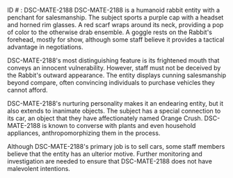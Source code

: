 ID # : DSC-MATE-2188
DSC-MATE-2188 is a humanoid rabbit entity with a penchant for salesmanship. The subject sports a purple cap with a headset and horned rim glasses. A red scarf wraps around its neck, providing a pop of color to the otherwise drab ensemble. A goggle rests on the Rabbit's forehead, mostly for show, although some staff believe it provides a tactical advantage in negotiations.

DSC-MATE-2188's most distinguishing feature is its frightened mouth that conveys an innocent vulnerability. However, staff must not be deceived by the Rabbit's outward appearance. The entity displays cunning salesmanship beyond compare, often convincing individuals to purchase vehicles they cannot afford.

DSC-MATE-2188's nurturing personality makes it an endearing entity, but it also extends to inanimate objects. The subject has a special connection to its car, an object that they have affectionately named Orange Crush. DSC-MATE-2188 is known to converse with plants and even household appliances, anthropomorphizing them in the process.

Although DSC-MATE-2188's primary job is to sell cars, some staff members believe that the entity has an ulterior motive. Further monitoring and investigation are needed to ensure that DSC-MATE-2188 does not have malevolent intentions.